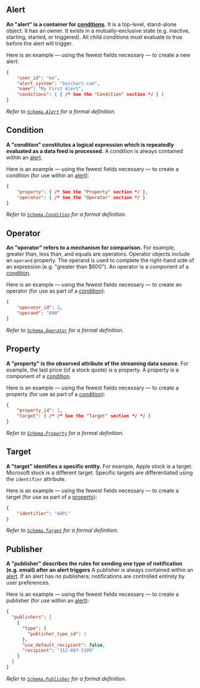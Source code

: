 ## Alert

**An "alert" is a container for [conditions](#Condition).** It is a top-level, stand-alone object. It has an owner. It exists in a mutually-exclusive state (e.g. inactive, starting, started, or triggered). All child conditions must evaluate to true before the alert will trigger.

Here is an example — using the fewest fields necessary — to create a new alert:

```json (psuedo)
{
	"user_id": "me",
	"alert_system": "barchart.com",
	"name": "My First Alert",
	"conditions": [ { /* See the "Condition" section */ } ]
}
```

_Refer to [```Schema.Alert```](/content/sdk/lib-data?id=schemaalert) for a formal definition._

## Condition

**A "condition" constitutes a logical expression which is repeatedly evaluated as a data feed is processed.** A condition is always contained within an [alert](#Alert).

Here is an example — using the fewest fields necessary — to create a condition (for use within an [alert](#Alert)):

```json (psuedo)
{
	"property": { /* See the "Property" section */ },
	"operator": { /* See the "Operator" section */ }
}
```

_Refer to [```Schema.Condition```](/content/sdk/lib-data?id=schemacondition) for a formal definition._

## Operator

**An "operator" refers to a mechanism for comparison.** For example, greater than, less than, and equals are operators. Operator objects include an ```operand``` property. The operand is used to complete the right-hand side of an expression (e.g. "greater than $600"). An operator is a component of a [condition](#Condition).

Here is an example — using the fewest fields necessary — to create an operator (for use as part of a [condition](#Condition)):

```json
{
	"operator_id": 2,
	"operand": "600"
}
```

_Refer to [```Schema.Operator```](/content/sdk/lib-data?id=schemaoperator) for a formal definition._

## Property

**A "property" is the observed attribute of the streaming data source**. For example, the last price (of a stock quote) is a property. A property is a component of a [condition](#Condition).

Here is an example — using the fewest fields necessary — to create a property (for use as part of a [condition](#Condition)):

```json (psuedo)
{
	"property_id": 1,
	"target": { /* /* See the "Target" section */ */ }
}
```

_Refer to [```Schema.Property```](/content/sdk/lib-data?id=schemaproperty) for a formal definition._

## Target

**A "target" identifies a specific entity.** For example, Apple stock is a target. Microsoft stock is a different target. Specific targets are differentiated using the ```identifier``` attribute.

Here is an example — using the fewest fields necessary — to create a target (for use as part of a [property](#Property)):

```json
{
	"identifier": "AAPL"
}
```

_Refer to [```Schema.Target```](/content/sdk/lib-data?id=schematarget) for a formal definition._

## Publisher

**A "publisher" describes the rules for sending one type of notification (e.g. email) after an alert triggers** A publisher is always contained within an [alert](#Alert). If an alert has no publishers; notifications are controlled entirely by user preferences.

Here is an example — using the fewest fields necessary — to create a publisher (for use within an [alert](#Alert)):

```json (psuedo)
{
  "publishers": [
	{
	  "type": {
		"publisher_type_id": 1
	  },
	  "use_default_recipient": false,
	  "recipient": "312-867-5309"
	}
  ]
}
```

_Refer to [```Schema.Publisher```](/content/sdk/lib-data?id=schemapublisher) for a formal definition._




